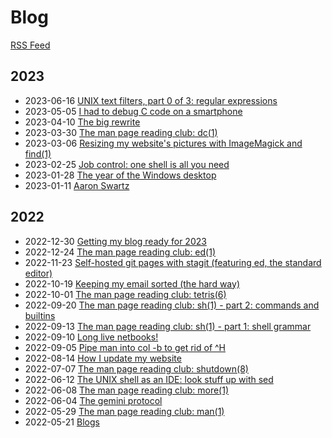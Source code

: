 # Blog

[RSS Feed](feed.xml)


## 2023

* 2023-06-16 [UNIX text filters, part 0 of 3: regular expressions](2023-06-16-regex)
* 2023-05-05 [I had to debug C code on a smartphone](2023-05-05-debug-smartphone)
* 2023-04-10 [The big rewrite](2023-04-10-the-big-rewrite)
* 2023-03-30 [The man page reading club: dc(1)](2023-03-30-dc)
* 2023-03-06 [Resizing my website's pictures with ImageMagick and find(1)](2023-03-06-resize-pictures)
* 2023-02-25 [Job control: one shell is all you need](2023-02-25-job-control)
* 2023-01-28 [The year of the Windows desktop](2023-01-28-windows-desktop)
* 2023-01-11 [Aaron Swartz](2023-01-11-aaron-swartz)

## 2022

* 2022-12-30 [Getting my blog ready for 2023](2022-12-30-blog-ready)
* 2022-12-24 [The man page reading club: ed(1)](2022-12-24-ed)
* 2022-11-23 [Self-hosted git pages with stagit (featuring ed, the standard editor)](2022-11-23-git-host)
* 2022-10-19 [Keeping my email sorted (the hard way)](2022-10-19-email-setup)
* 2022-10-01 [The man page reading club: tetris(6)](2022-10-01-tetris)
* 2022-09-20 [The man page reading club: sh(1) - part 2: commands and builtins](2022-09-20-sh-2)
* 2022-09-13 [The man page reading club: sh(1) - part 1: shell grammar](2022-09-13-sh-1)
* 2022-09-10 [Long live netbooks!](2022-09-10-netbooks)
* 2022-09-05 [Pipe man into col -b to get rid of \^H](2022-09-05-man-col)
* 2022-08-14 [How I update my website](2022-08-14-website)
* 2022-07-07 [The man page reading club: shutdown(8)](2022-07-07-shutdown)
* 2022-06-12 [The UNIX shell as an IDE: look stuff up with sed](2022-06-12-shell-ide-sed)
* 2022-06-08 [The man page reading club: more(1)](2022-06-08-more)
* 2022-06-04 [The gemini protocol](2022-06-04-gemini)
* 2022-05-29 [The man page reading club: man(1)](2022-05-29-man)
* 2022-05-21 [Blogs](2022-05-21-blogs)
